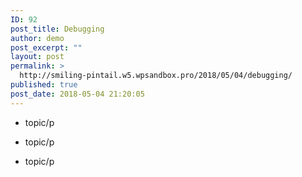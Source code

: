 ```yaml
---
ID: 92
post_title: Debugging
author: demo
post_excerpt: ""
layout: post
permalink: >
  http://smiling-pintail.w5.wpsandbox.pro/2018/05/04/debugging/
published: true
post_date: 2018-05-04 21:20:05
---
```



- topic/p

- topic/p

- topic/p